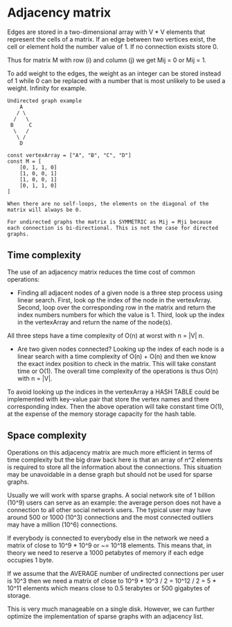 # Adjacency matrix
Edges are stored in a two-dimensional array with V * V elements that represent the cells of a matrix. If an edge between two vertices exist, the cell or element hold the number value of 1. If no connection exists store 0.

Thus for matrix M with row (i) and column (j) we get Mij = 0 or Mij = 1. 

To add weight to the edges, the weight as an integer can be stored instead of 1 while 0 can be replaced with a number that is most unlikely to be used a weight. Infinity for example.  
```
Undirected graph example
    A   
   / \      
  /   \     
 B     C         
  \   /     
   \ /    
    D  

const vertexArray = ["A", "B", "C", "D"]
const M = [
    [0, 1, 1, 0]
    [1, 0, 0, 1]
    [1, 0, 0, 1]
    [0, 1, 1, 0]
]

When there are no self-loops, the elements on the diagonal of the matrix will always be 0.

For undirected graphs the matrix is SYMMETRIC as Mij = Mji because each connection is bi-directional. This is not the case for directed graphs.
```

## Time complexity
The use of an adjacency matrix reduces the time cost of common operations:
- Finding all adjacent nodes of a given node is a three step process using linear search. First, look op the index of the node in the vertexArray. Second, loop over the corresponding row in the matrix and return the index numbers numbers for which the value is 1. Third, look up the index in the vertexArray and return the name of the node(s).

All three steps have a time complexity of O(n) at worst with n = |V| n.

- Are two given nodes connected? Looking up the index of each node is a linear search with a time complexity of O(n) + O(n) and then we know the exact index position to check in the matrix. This will take constant time or O(1). The overall time complexity of the operations is thus O(n) with n = |V|.

To avoid looking up the indices in the vertexArray a HASH TABLE could be implemented with key-value pair that store the vertex names and there corresponding index. Then the above operation will take constant time O(1), at the expense of the memory storage capacity for the hash table.

## Space complexity
Operations on this adjacency matrix are much more efficient in terms of time complexity but the big draw back here is that an array of n^2 elements is required to store all the information about the connections. This situation may be unavoidable in a dense graph but should not be used for sparse graphs.

Usually we will work with sparse graphs. A social network site of 1 billion (10^9) users can serve as an example: the average person does not have a connection to all other social network users. The typical user may have around 500 or 1000 (10^3) connections and the most connected outliers may have a million (10^6) connections.

If everybody is connected to everybody else in the network we need a matrix of close to 10^9 * 10^9 or ~= 10^18 elements. This means that, in theory we need to reserve a 1000 petabytes of memory if each edge occupies 1 byte.

If we assume that the AVERAGE number of undirected connections per user is 10^3 then we need a matrix of close to 10^9 * 10^3 / 2 = 10^12 / 2 = 5 * 10^11 elements which means close to 0.5 terabytes or 500 gigabytes of storage. 

This is very much manageable on a single disk. However, we can further optimize the implementation of sparse graphs with an adjacency list.